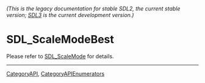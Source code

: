 ###### (This is the legacy documentation for stable SDL2, the current stable version; [SDL3](https://wiki.libsdl.org/SDL3/) is the current development version.)
# SDL_ScaleModeBest

Please refer to [SDL_ScaleMode](SDL_ScaleMode) for details.

----
[CategoryAPI](CategoryAPI), [CategoryAPIEnumerators](CategoryAPIEnumerators)

